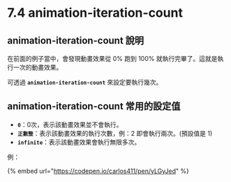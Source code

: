 # 7.4 animation-iteration-count

## animation-iteration-count 說明

在前面的例子當中，會發現動畫效果從 0% 跑到 100% 就執行完畢了。這就是執行一次的動畫效果。

可透過 **`animation-iteration-count`** 來設定要執行幾次。



## animation-iteration-count 常用的設定值

* **`0`**：0次，表示該動畫效果並不會執行。
* **`正數整`**：表示該動畫效果的執行次數，例：2 即會執行兩次。(預設值是 1)
* **`infinite`**：表示該動畫效果會執行無限多次。

例：

{% embed url="https://codepen.io/carlos411/pen/yLGyJed" %}


